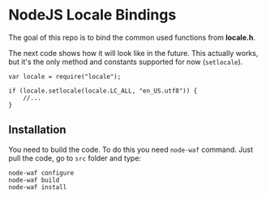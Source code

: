 NodeJS Locale Bindings
======================

The goal of this repo is to bind the common used functions from **locale.h**.

The next code shows how it will look like in the future. This actually works, but it's
the only method and constants supported for now (`setlocale`).

    var locale = require("locale");
    
    if (locale.setlocale(locale.LC_ALL, "en_US.utf8")) {
    	//...
    }

## Installation

You need to build the code. To do this you need `node-waf` command. Just pull the code,
go to `src` folder and type:

    node-waf configure
    node-waf build
    node-waf install

